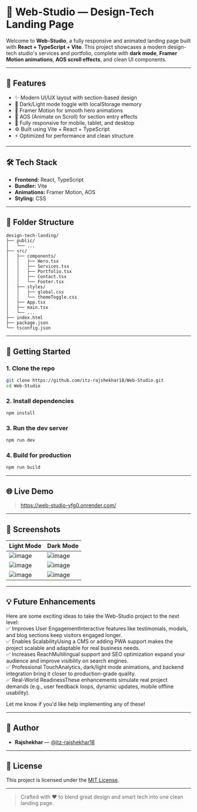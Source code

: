 # 🎨 Web-Studio — Design-Tech Landing Page

Welcome to **Web-Studio**, a fully responsive and animated landing page built with **React + TypeScript + Vite**. This project showcases a modern design-tech studio's services and portfolio, complete with **dark mode**, **Framer Motion animations**, **AOS scroll effects**, and clean UI components.

---

## 🚀 Features

* ✨ Modern UI/UX layout with section-based design
* 🌙 Dark/Light mode toggle with localStorage memory
* 🔀 Framer Motion for smooth hero animations
* 🎯 AOS (Animate on Scroll) for section entry effects
* 📱 Fully responsive for mobile, tablet, and desktop
* ⚙️ Built using Vite + React + TypeScript
* ⚡ Optimized for performance and clean structure

---

## 🛠 Tech Stack

* **Frontend:** React, TypeScript
* **Bundler:** Vite
* **Animations:** Framer Motion, AOS
* **Styling:** CSS

---

## 📂 Folder Structure

```
design-tech-landing/
├── public/
│   └── ...
├── src/
│   ├── components/
│   │   ├── Hero.tsx
│   │   ├── Services.tsx
│   │   ├── Portfolio.tsx
│   │   ├── Contact.tsx
│   │   └── Footer.tsx
│   ├── styles/
│   │   ├── global.css
│   │   └── themeToggle.css
│   ├── App.tsx
│   ├── main.tsx
│   └── ...
├── index.html
├── package.json
└── tsconfig.json
```

---

## 🧪 Getting Started

### 1. Clone the repo

```bash
git clone https://github.com/itz-rajshekhar18/Web-Studio.git
cd Web-Studio
```

### 2. Install dependencies

```bash
npm install
```

### 3. Run the dev server

```bash
npm run dev
```

### 4. Build for production

```bash
npm run build
```

---

## 🌐 Live Demo

>https://web-studio-yfg0.onrender.com/
---

## 📸 Screenshots

| Light Mode       | Dark Mode        |
| ---------------- | ---------------- |
| ![image](https://github.com/user-attachments/assets/206e2bac-8020-49cb-910e-9ff2cd3310e7)  | ![image](https://github.com/user-attachments/assets/e991bef3-52db-44a0-96bd-b04a39daf0d2) |
| ![image](https://github.com/user-attachments/assets/005092c0-030c-4ea9-908f-7fca78d9d81a)  | ![image](https://github.com/user-attachments/assets/de51ee11-0373-4d44-abbf-16ac60518765) |
| ![image](https://github.com/user-attachments/assets/3d9dfa8f-fce0-423c-b156-0ac2f8f45109)  | ![image](https://github.com/user-attachments/assets/b21df558-9ebe-4501-bd44-2ca947792431) |



---

## 💡 Future Enhancements

Here are some exciting ideas to take the Web-Studio project to the next level: <br/>
✅ Improves User EngagementInteractive features like testimonials, modals, and blog sections keep visitors engaged longer. <br/>
✅ Enables ScalabilityUsing a CMS or adding PWA support makes the project scalable and adaptable for real business needs. <br/>
✅ Increases ReachMultilingual support and SEO optimization expand your audience and improve visibility on search engines. <br/>
✅ Professional TouchAnalytics, dark/light mode animations, and backend integration bring it closer to production-grade quality. <br/>
✅ Real-World ReadinessThese enhancements simulate real project demands (e.g., user feedback loops, dynamic updates, mobile offline usability). <br/>

Let me know if you'd like help implementing any of these!

---

## 🙌 Author

* **Rajshekhar** — [@itz-rajshekhar18](https://github.com/itz-rajshekhar18)

---

## 📝 License

This project is licensed under the [MIT License](LICENSE).

---

> Crafted with ❤️ to blend great design and smart tech into one clean landing page.
